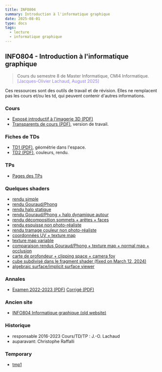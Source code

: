 ```yaml
---
title: INFO804
summary: Introduction à l'informatique graphique
date: 2025-08-01
type: docs
tags:
  - lecture
  - informatique graphique
---
```


## INFO804 - Introduction à l'informatique graphique

> Cours du semestre 8 de Master Informatique, CMI4 Informatique.
> <a style="color:#907bf7;">[Jacques-Olivier Lachaud, August 2025]</a>

Ces ressources sont des outils de travail et de révision. Elles ne
remplacent pas les cours et/ou les td, qui peuvent contenir d'autres
informations.

### Cours

* [Exposé introductif à l'imagerie 3D (PDF)](Cours/introduction.pdf)
* [Transparents de cours (PDF)](Cours/expose.pdf), version de travail.

### Fiches de TDs

* [TD1 (PDF)](TDs/td-geometrie.pdf), géométrie dans l'espace.
* [TD2 (PDF)](TDs/td-rendu.pdf), couleurs, rendu.

### TPs

* [Pages des TPs](Tests/html)

### Quelques shaders 

* [rendu simple](Tests/WebGL/shaders-basic.html)
* [rendu Gouraud/Phong](Tests/WebGL/shaders-gouraud-phong-interpolation.html)
* [rendu halo statique](Tests/WebGL/shaders-halo.html)
* [rendu Gouraud/Phong + halo dynamique autour](Tests/WebGL/shaders-halo-shape.html)
* [rendu décomposition sommets + arêtes + faces](Tests/WebGL/shaders-edges.html)
* [rendu esquisse non photo-réaliste](Tests/WebGL/shaders-drawing.html)
* [rendu tramage couleur non photo-réaliste](Tests/WebGL/shaders-color-drawing.html)
* [coordonnées UV + texture map](Tests/WebGL/shaders-texture-map.html)
* [texture map variable](Tests/WebGL/shaders-texture.html)
* [comparaison rendus Gouraud/Phong + texture map + normal map + occlusion](Tests/WebGL/shaders-full.html)
* [carte de profondeur + clipping space + camera fov](Tests/WebGL/shaders-depth.html)
* [cube subdivisé dans le fragment shader (fixed on March 12, 2024)](Tests/WebGL/shaders-cube-2.html)
* [algebraic surface/implicit surface viewer](Tests/WebGL/shaders-implicit-surface-viewer.html)

### Annales

* [Examen 2022-2023 (PDF)](Examens/examen-2022-2023.pdf) [Corrigé (PDF)](Examens/examen-sol-2022-2023.pdf)

### Ancien site

* [INFO804 Informatique graphique (old website)](http://os-vps418.infomaniak.ch:1250/mediawiki/index.php/INFO804_:_Introduction_à_l%27Informatique_Graphique)


### Historique

* responsable 2016-2023 Cours/TD/TP : J.-O. Lachaud
* auparavant: Christophe Raffalli

### Temporary

* [tmp1](Tests/WebGL/algosurfer-implicit-surface-viewer.html)
